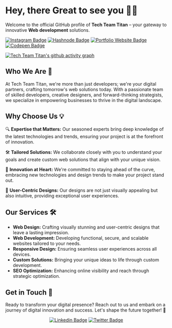 
# Hey, there Great to see you 👋🏻

Welcome to the official GitHub profile of **Tech Team Titan** – your gateway to innovative **Web development** solutions.

[![Instagram Badge](https://img.shields.io/badge/-Tech_Team_Titans-purple?style=flat-square&logo=instagram&logoColor=white&link=https://www.instagram.com/techteamtitans/)](https://www.instagram.com/techteamtitans/)
[![Hashnode Badge](https://img.shields.io/badge/-Tech_Titans_Blog-1F51FF?style=flat-square&labelColor=1F51FF&logo=Hashnode&link=https://techteamtitans.hashnode.dev/)](https://techteamtitans.hashnode.dev/)
[![Portfolio Website Badge](https://img.shields.io/badge/-Bio_Link-212122?style=flat-square&logo=BioLink&logoColor=white)](https://techteamtitans.bio.link/)
[![Codepen Badge](https://img.shields.io/badge/-Codepen-black?style=flat-square&logo=Codepen&logoColor=white)](https://codepen.io/Tech-Team-Titans)


[![Tech Team Titan's github activity graph](https://github-readme-activity-graph.vercel.app/graph?username=tech-team-titans&bg_color=0a0a0a&color=3da3d6&line=1f99e5&point=30b7d9&area=true&hide_border=true)](https://github.com/ashutosh00710/github-readme-activity-graph)

## Who We Are 🌟

At Tech Team Titan, we're more than just developers; we're your digital partners, crafting tomorrow's web solutions today. With a passionate team of skilled developers, creative designers, and forward-thinking strategists, we specialize in empowering businesses to thrive in the digital landscape.

## Why Choose Us 💡

🔍 **Expertise that Matters:** Our seasoned experts bring deep knowledge of the latest technologies and trends, ensuring your project is at the forefront of innovation.

🛠️ **Tailored Solutions:** We collaborate closely with you to understand your goals and create custom web solutions that align with your unique vision.

🚀 **Innovation at Heart:** We're committed to staying ahead of the curve, embracing new technologies and design trends to make your project stand out.

🎨 **User-Centric Designs:** Our designs are not just visually appealing but also intuitive, providing exceptional user experiences.

## Our Services 🛠️

- **Web Design:** Crafting visually stunning and user-centric designs that leave a lasting impression.
- **Web Development:** Developing functional, secure, and scalable websites tailored to your needs.
- **Responsive Design:** Ensuring seamless user experiences across all devices.
- **Custom Solutions:** Bringing your unique ideas to life through custom development.
- **SEO Optimization:** Enhancing online visibility and reach through strategic optimization.

## Get in Touch 🤝

Ready to transform your digital presence? Reach out to us and embark on a journey of digital innovation and success.
Let's shape the future together! 🌈

<div style="text-align: center">

[![Linkedin Badge](https://img.shields.io/badge/-Pranav_Jadhav-blue?style=flat-square&logo=Linkedin&logoColor=white)](https://www.linkedin.com/in/pranav-jr)
[![Twitter Badge](https://img.shields.io/badge/-Pranav_Jadhav-blue?style=flat-square&logo=twitter&logoColor=white)](https://twitter.com/Pranav_Jadhav09)

</div>
